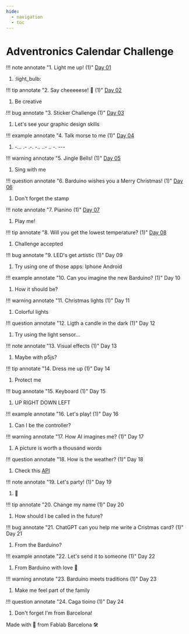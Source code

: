 ```yaml
---
hide:
  - navigation
  - toc
---
```


# Adventronics Calendar Challenge

!!! note annotate "1. Light me up! (1)"
    [Day 01](solutions/01/01.md)
1.  :light_bulb:

!!! tip annotate "2. Say cheeeeese! :cheese: (1)"
    [Day 02](solutions/02/02.md)
1. Be creative

!!! bug annotate "3. Sticker Challenge (1)"
    [Day 03](solutions/03/03.md)
1. Let's see your graphic design skills

!!! example annotate "4. Talk morse to me (1)"
    [Day 04](solutions/04/04.md)
1. -... .- .-. -.. ..- .. -. ---

!!! warning annotate "5. Jingle Bells! (1)"
    [Day 05](solutions/05/05.md)
1. Sing with me

!!! question annotate "6. Barduino wishes you a Merry Christmas! (1)"
    [Day 06](solutions/06/06.md)
1. Don't forget the stamp

!!! note annotate "7. Pianino (1)"
    [Day 07](solutions/07/07.md)
1. Play me!

!!! tip annotate "8. Will you get the lowest temperature? (1)"
    [Day 08](solutions/08/08.md)
1. Challenge accepted

!!! bug annotate "9. LED's get artistic (1)"
    Day 09
    [](solutions/09/09.md)
1. Try using one of those apps: Iphone Android

!!! example annotate "10. Can you imagine the new Barduino? (1)"
    Day 10
    [](solutions/10/10.md)
1. How it should be?

!!! warning annotate "11. Christmas lights (1)"
    Day 11
    [](solutions/11/11.md)
1. Colorful lights

!!! question annotate "12. Ligth a candle in the dark (1)"
    Day 12
    [](solutions/12/12.md)
1. Try using the light sensor...

!!! note annotate "13. Visual effects (1)"
    Day 13
    [](solutions/13/13.md)
1. Maybe with p5js?

!!! tip annotate "14. Dress me up (1)"
    Day 14
    [](solutions/14/14.md)
1. Protect me

!!! bug annotate "15. Keyboard (1)"
    Day 15
    [](solutions/15/15.md)
1. UP RIGHT DOWN LEFT

!!! example annotate "16. Let's play! (1)"
    Day 16
    [](solutions/16/16.md)
1. Can I be the controller?

!!! warning annotate "17. How AI imagines me? (1)"
    Day 17
    [](solutions/17/17.md)
1. A picture is worth a thousand words

!!! question annotate "18. How is the weather? (1)"
    Day 18
    [](solutions/18/18.md)
1. Check this [API](https://openweathermap.org/api)

!!! note annotate "19. Let's party! (1)"
    Day 19
    [](solutions/19/19.md)
1. :ping_pong:

!!! tip annotate "20. Change my name (1)"
    Day 20
    [](solutions/20/20.md)
1. How should I be called in the future?

!!! bug annotate "21. ChatGPT can you help me write a Cristmas card? (1)"
    Day 21
    [](solutions/21/21.md)
1. From the Barduino?

!!! example annotate "22. Let's send it to someone (1)"
    Day 22
    [](solutions/22/22.md)
1. From Barduino with love :love_letter:

!!! warning annotate "23. Barduino meets traditions (1)"
    Day 23
    [](solutions/23/23.md)
1. Make me feel part of the family

!!! question annotate "24. Caga tioino (1)"
    Day 24
    [](solutions/24/24.md)
1. Don't forget I'm from Barcelona!
 

Made with :purple_heart: from Fablab Barcelona :hammer_and_wrench:
